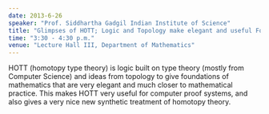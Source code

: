 ```yaml
---
date: 2013-6-26
speaker: "Prof. Siddhartha Gadgil Indian Institute of Science"
title: "Glimpses of HOTT; Logic and Topology make elegant and useful Foundations"
time: "3:30 - 4:30 p.m." 
venue: "Lecture Hall III, Department of Mathematics"
---
```

HOTT (homotopy type theory) is logic built on type theory
(mostly from Computer Science) and ideas from topology to give
foundations of mathematics that are very elegant and much closer
to mathematical practice. This makes HOTT very useful for computer
proof systems, and also gives a very nice new synthetic treatment
of homotopy theory.
